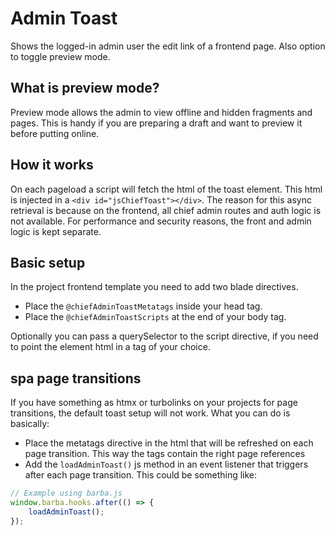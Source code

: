 # Admin Toast
Shows the logged-in admin user the edit link of a frontend page. Also option to toggle preview mode.

## What is preview mode?
Preview mode allows the admin to view offline and hidden fragments and pages. This is handy if you are preparing a draft and
want to preview it before putting online. 

## How it works
On each pageload a script will fetch the html of the toast element. This html is injected in a `<div id="jsChiefToast"></div>`.
The reason for this async retrieval is because on the frontend, all chief admin routes and auth logic is not available. For performance and security reasons, the front and admin logic is kept separate.

## Basic setup
In the project frontend template you need to add two blade directives.
- Place the `@chiefAdminToastMetatags` inside your head tag.
- Place the `@chiefAdminToastScripts` at the end of your body tag.

Optionally you can pass a querySelector to the script directive, if you need to point the element html in a tag of your choice.

## spa page transitions
If you have something as htmx or turbolinks on your projects for page transitions, the default toast setup will not work.
What you can do is basically:
- Place the metatags directive in the html that will be refreshed on each page transition. This way the tags contain the right page references
- Add the `loadAdminToast()` js method in an event listener that triggers after each page transition. This could be something like:
```js
// Example using barba.js
window.barba.hooks.after(() => {
    loadAdminToast();
});
```
